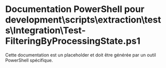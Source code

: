 # Documentation PowerShell pour development\scripts\extraction\tests\Integration\Test-FilteringByProcessingState.ps1

Cette documentation est un placeholder et doit être générée par un outil PowerShell spécifique.
